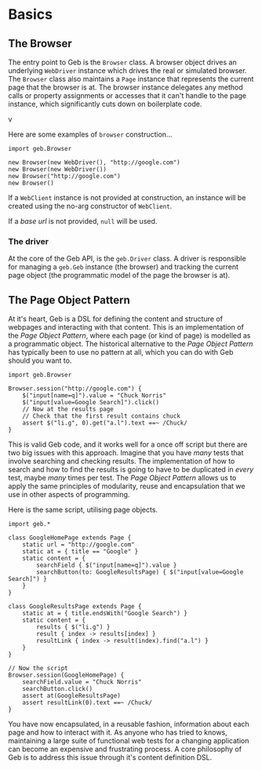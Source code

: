 # Basics

## The Browser

The entry point to Geb is the `Browser` class. A browser object drives an underlying `WebDriver` instance which drives the real or simulated browser. The `Browser` class also maintains a `Page` instance that represents the current page that the browser is at. The browser instance delegates any method calls or property assignments or accesses that it can't handle to the page instance, which significantly cuts down on boilerplate code.

v

Here are some examples of `browser` construction…

    import geb.Browser
    
    new Browser(new WebDriver(), "http://google.com")
    new Browser(new WebDriver())
    new Browser("http://google.com")
    new Browser()

If a `WebClient` instance is not provided at construction, an instance will be created using the no-arg constructor of `WebClient`.

If a _base url_ is not provided, `null` will be used.
 
### The driver

At the core of the Geb API, is the `geb.Driver` class. A driver is responsible for managing a `geb.Geb` instance (the browser) and tracking the current page object (the programmatic model of the page the browser is at).

## The Page Object Pattern

At it's heart, Geb is a DSL for defining the content and structure of webpages and interacting with that content. This is an implementation of the _Page Object Pattern_, where each page (or kind of page) is modelled as a programmatic object. The historical alternative to the _Page Object Pattern_ has typically been to use no pattern at all, which you can do with Geb should you want to.

    import geb.Browser
    
    Browser.session("http://google.com") {
        $("input[name=q]").value = "Chuck Norris"
        $("input[value=Google Search]").click()
        // Now at the results page
        // Check that the first result contains chuck
        assert $("li.g", 0).get("a.l").text ==~ /Chuck/
    }

This is valid Geb code, and it works well for a once off script but there are two big issues with this approach. Imagine that you have _many_ tests that involve searching and checking results. The implementation of how to search and how to find the results is going to have to be duplicated in _every_ test, maybe _many_ times per test. The _Page Object Pattern_ allows us to apply the same principles of modularity, reuse and encapsulation that we use in other aspects of programming.

Here is the same script, utilising page objects.

    import geb.*
    
    class GoogleHomePage extends Page {
        static url = "http://google.com"
        static at = { title == "Google" }
        static content = {
            searchField { $("input[name=q]").value }
            searchButton(to: GoogleResultsPage) { $("input[value=Google Search]") }
        }
    }
    
    class GoogleResultsPage extends Page {
        static at = { title.endsWith("Google Search") }
        static content = {
            results { $("li.g") }
            result { index -> results[index] }
            resultLink { index -> result(index).find("a.l") }
        }
    }
    
    // Now the script
    Browser.session(GoogleHomePage) {
        searchField.value = "Chuck Norris"
        searchButton.click()
        assert at(GoogleResultsPage)
        assert resultLink(0).text ==~ /Chuck/
    }

You have now encapsulated, in a reusable fashion, information about each page and how to interact with it. As anyone who has tried to knows, maintaining a large suite of functional web tests for a changing application can become an expensive and frustrating process. A core philosophy of Geb is to address this issue through it's content definition DSL. 